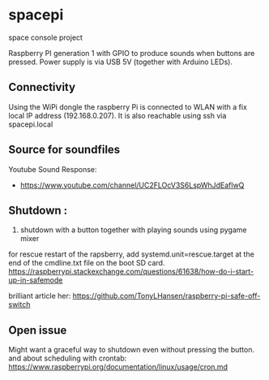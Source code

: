 # spacepi
space console project

Raspberry PI generation 1 with GPIO to produce sounds when buttons are pressed.
Power supply is via USB 5V (together with Arduino LEDs).

## Connectivity
Using the WiPi dongle the raspberry Pi is connected to WLAN with a fix local IP address (192.168.0.207).
It is also reachable using ssh via spacepi.local

## Source for soundfiles

Youtube Sound Response:
* https://www.youtube.com/channel/UC2FLOcV3S6LspWhJdEaflwQ


## Shutdown :
1. shutdown with a button together with playing sounds using pygame mixer

for rescue restart of the rapsberry, add systemd.unit=rescue.target at the end of the cmdline.txt file on the boot SD card.
https://raspberrypi.stackexchange.com/questions/61638/how-do-i-start-up-in-safemode

brilliant article her: https://github.com/TonyLHansen/raspberry-pi-safe-off-switch


## Open issue
Might want a graceful way to shutdown even without pressing the button.
and about scheduling with crontab:
https://www.raspberrypi.org/documentation/linux/usage/cron.md





